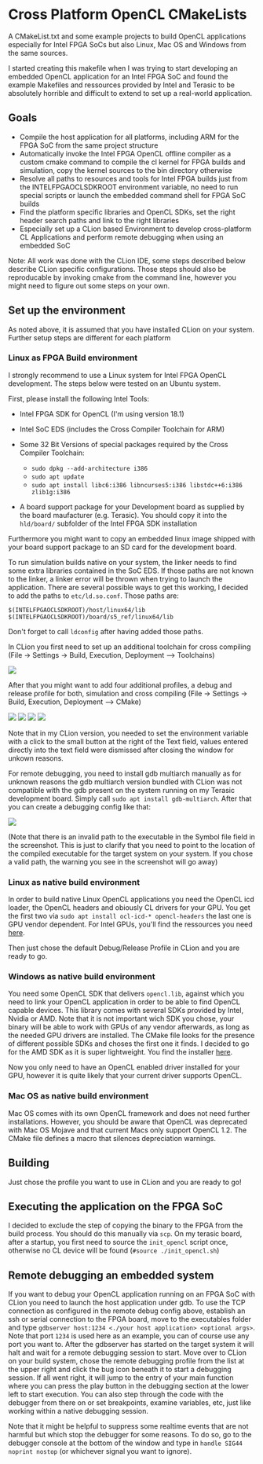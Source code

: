 # Cross Platform OpenCL CMakeLists
A CMakeList.txt and some example projects to build OpenCL applications especially for Intel FPGA SoCs but also Linux, Mac OS and Windows from the same sources.

I started creating this makefile when I was trying to start developing an embedded OpenCL application for an Intel FPGA SoC and found the example Makefiles and ressources provided by Intel and Terasic to be absolutely horrible and difficult to extend to set up a real-world application.

## Goals

- Compile the host application for all platforms, including ARM for the FPGA SoC from the same project structure
- Automatically invoke the Intel FPGA OpenCL offline compiler as a custom cmake command to compile the cl kernel for FPGA builds and simulation, copy the kernel sources to the bin directory otherwise
- Resolve all paths to resources and tools for Intel FPGA builds just from the INTELFPGAOCLSDKROOT environment variable, no need to run special scripts or launch the embedded command shell for FPGA SoC builds
- Find the platform specific libraries and OpenCL SDKs, set the right header search paths and link to the right libraries
- Especially set up a CLion based Environment to develop cross-platform CL Applications and perform remote debugging when using an embedded SoC

Note: All work was done with the CLion IDE, some steps described below describe CLion specific configurations. Those steps should also be reproducable by invoking cmake from the command line, however you might need to figure out some steps on your own.

## Set up the environment

As noted above, it is assumed that you have installed CLion on your system. Further setup steps are different for each platform

### Linux as FPGA Build environment
I strongly recommend to use a Linux system for Intel FPGA OpenCL development. The steps below were tested on an Ubuntu system.

First, please install the following Intel Tools:

- Intel FPGA SDK for OpenCL (I'm using version 18.1) 
- Intel SoC EDS (includes the Cross Compiler Toolchain for ARM)
- Some 32 Bit Versions of special packages required by the Cross Compiler Toolchain:
    - `sudo dpkg --add-architecture i386`
    - `sudo apt update`
    - `sudo apt install libc6:i386 libncurses5:i386 libstdc++6:i386 zlib1g:i386`

- A board support package for your Development board as supplied by the board maufacturer (e.g. Terasic). You should copy it into the `hld/board/` subfolder of the Intel FPGA SDK installation

Furthermore you might want to copy an embedded linux image shipped with your board support package to an SD card for the development board.

To run simulation builds native on your system, the linker needs to find some extra libraries contained in the SoC EDS. If those paths are not known to the linker, a linker error will be thrown when trying to launch the application. There are several possible ways to get this working, I decided to add the paths to `etc/ld.so.conf`. Those paths are: 

```
$(INTELFPGAOCLSDKROOT)/host/linux64/lib 
$(INTELFPGAOCLSDKROOT)/board/s5_ref/linux64/lib
```
Don't forget to call `ldconfig` after having added those paths.

In CLion you first need to set up an additional toolchain for cross compiling (File -> Settings -> Build, Execution, Deployment --> Toolchains)

![](documentationScreenshots/Toolchains.png)

After that you might want to add four additional profiles, a debug and release profile for both, simulation and cross compiling (File -> Settings -> Build, Execution, Deployment --> CMake)

![](documentationScreenshots/DebugFPGASimulation.png)
![](documentationScreenshots/ReleaseFPGASimulation.png)
![](documentationScreenshots/DebugFPGACrossCompiling.png)
![](documentationScreenshots/ReleaseFPGACrossCompiling.png)

Note that in my CLion version, you needed to set the environment variable with a click to the small button at the right of the Text field, values entered directly into the text field were dismissed after closing the window for unkown reasons.

For remote debugging, you need to install gdb multiarch manually as for unknown reasons the gdb multiarch version bundled with CLion was not compatible with the gdb present on the system running on my Terasic development board. Simply call `sudo apt install gdb-multiarch`. After that you can create a debugging config like that:

![](documentationScreenshots/FPGARemoteDebugging.png)

(Note that there is an invalid path to the executable in the Symbol file field in the screenshot. This is just to clarify that you need to point to the location of the compiled executable for the target system on your system. If you chose a valid path, the warning you see in the screenshot will go away)

### Linux as native build environment

In order to build native Linux OpenCL applications you need the OpenCL icd loader, the OpenCL headers and obiously CL drivers for your GPU. You get the first two via `sudo apt install ocl-icd-* opencl-headers` the last one is GPU vendor dependent. For Intel GPUs, you'll find the ressources you need [here](https://github.com/intel/compute-runtime/releases).

Then just chose the default Debug/Release Profile in CLion and you are ready to go.

### Windows as native build environment

You need some OpenCL SDK that delivers `opencl.lib`, against which you need to link your OpenCL application in order to be able to find OpenCL capable devices. This library comes with several SDKs provided by Intel, Nvidia or AMD. Note that it is not important wich SDK you chose, your binary will be able to work with GPUs of any vendor afterwards, as long as the needed GPU drivers are installed. The CMake file looks for the presence of different possible SDKs and choses the first one it finds. I decided to go for the AMD SDK as it is super lightweight. You find the installer [here](https://github.com/GPUOpen-LibrariesAndSDKs/OCL-SDK/releases).

Now you only need to have an OpenCL enabled driver installed for your GPU, however it is quite likely that your current driver supports OpenCL.

### Mac OS as native build environment

Mac OS comes with its own OpenCL framework and does not need further installations. However, you should be aware that OpenCL was deprecated with Mac OS Mojave and that current Macs only support OpenCL 1.2. The CMake file defines a macro that silences depreciation warnings.

## Building

Just chose the profile you want to use in CLion and you are ready to go!

## Executing the application on the FPGA SoC

I decided to exclude the step of copying the binary to the FPGA from the build process. You should do this manually via `scp`. On my terasic board, after a startup, you first need to source the `init_opencl` script once, otherwise no CL device will be found (`#source ./init_opencl.sh`)

## Remote debugging an embedded system

If you want to debug your OpenCL application running on an FPGA SoC with CLion you need to launch the host application under gdb. To use the TCP connection as configured in the remote debug config above, establish an ssh or serial connection to the FPGA board, move to the executables folder and type `gdbserver host:1234 <./your host application> <optional args>`. Note that port `1234` is used here as an example, you can of course use any port you want to. After the gdbserver has started on the target system it will halt and wait for a remote debugging session to start. Move over to CLion on your build system, chose the remote debugging profile from the list at the upper right and click the bug icon beneath it to start a debugging session. If all went right, it will jump to the entry of your main function where you can press the play button in the debugging section at the lower left to start execution. You can also step through the code with the debugger from there on or set breakpoints, examine variables, etc, just like working within a native debugging session.

Note that it might be helpful to suppress some realtime events that are not harmful but which stop the debugger for some reasons. To do so, go to the debugger console at the bottom of the window and type in `handle SIG44 noprint nostop` (or whichever signal you want to ignore).
